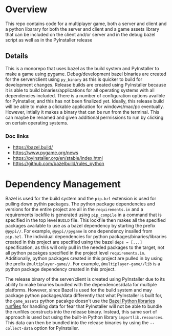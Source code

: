 # Overview
This repo contains code for a multiplayer game, both a server and client
and a python libarary for both the server and client and a game assets
library that can be included on the client and/or server and in the 
debug bazel script as well as in the PyInstaller release

## Details
This is a monorepo that uses bazel as the build system and PyInstaller
to make a game using pygame.  Debug/development bazel binaries are
created for the server/client using `py_binary` as this is quicker to
build for development changes.  Release builds are created using
PyInstaller because it is able to build binaries/applications for all
operating systems with all dependencies included.  There is a number of
configuration options availble for PyInstaller, and this has not been
finalized yet.  Ideally, this release build will be able to make a
clickable application for windows/mac/pc eventually.  However, intially
it makes a binary that can be run from the terminal.  This can maybe
be renamed and given additional permissions to run by clicking on
certain operating systems.


### Doc links
- https://bazel.build/
- https://www.pygame.org/news
- https://pyinstaller.org/en/stable/index.html
- https://github.com/bazelbuild/rules_python

# Dependency Management
Bazel is used for the build system and the `pip.bzl` extension is used
for pulling down pythin packages.  The python package dependencies and
versions for the entire project are all in the `requirements.in` and
a requirements lockfile is generated using `pip_compile` in a command
that is specified in the top level `BUILD` file.  This lockfile then
makes all the specified packages available to use as a bazel dependency
by starting the prefix `@pypi//`.  For example, `@pypi//pygame` is one
dependency insalled from `pip.bzl`. The individual dependencies for 
python packages/binaries/libraries created in this project are specified
using the bazel `deps = [...]` specification, as this will only pull in
the needed packages to the target, not all python pacakges specified in
the project level `requirements.in`.  Additionally, python packages
created in this project are pulled in by using the prefix
`@multiplayer-game//`.  For example, `@multiplayer-game//lib` is a
python package dependency created in this project.

The release binary of the server/client is created using PyInstaller
due to its ability to make binaries bundled with the dependences/data
for multiple platforms.  However, since Bazel is used for the build
system and may package python packages/data differently that what
PyInstaller is built for, the `game_assets` python pacakge doesn't use
the [Bazel Python libraries](https://github.com/bazelbuild/rules_python/tree/main/python/runfiles)
[runfiles](https://bazel.build/rules/lib/builtins/runfiles) for handling
data for fear that PyInstaller will not be able to bundle the runfiles
constructs into the release binary.  Instead, this same sort of approach
is used but using the built-in Python library `importlib.resources`.
This data can then be bundled into the release binaries by using the
`--collect-data` option for PyInstaller.